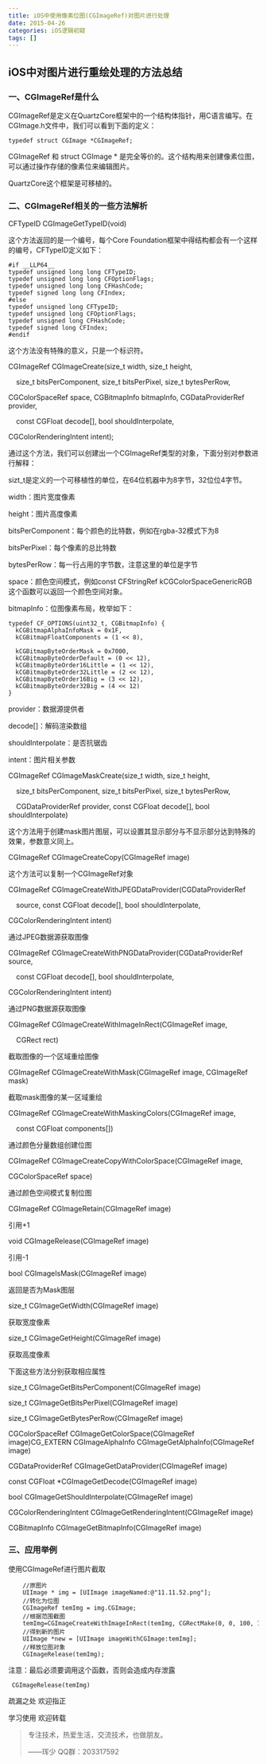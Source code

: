 ```yaml
---
title: iOS中使用像素位图(CGImageRef)对图片进行处理
date: 2015-04-26
categories: iOS逻辑初窥
tags: []
---
```

## iOS中对图片进行重绘处理的方法总结

### 一、CGImageRef是什么

CGImageRef是定义在QuartzCore框架中的一个结构体指针，用C语言编写。在CGImage.h文件中，我们可以看到下面的定义：

```
typedef struct CGImage *CGImageRef;
```

CGImageRef 和 struct CGImage * 是完全等价的。这个结构用来创建像素位图，可以通过操作存储的像素位来编辑图片。

QuartzCore这个框架是可移植的。

### 二、CGImageRef相关的一些方法解析

CFTypeID CGImageGetTypeID(void)

这个方法返回的是一个编号，每个Core Foundation框架中得结构都会有一个这样的编号，CFTypeID定义如下：

```
#if __LLP64__
typedef unsigned long long CFTypeID;
typedef unsigned long long CFOptionFlags;
typedef unsigned long long CFHashCode;
typedef signed long long CFIndex;
#else
typedef unsigned long CFTypeID;
typedef unsigned long CFOptionFlags;
typedef unsigned long CFHashCode;
typedef signed long CFIndex;
#endif
```

这个方法没有特殊的意义，只是一个标识符。

CGImageRef CGImageCreate(size_t width, size_t height,

    size_t bitsPerComponent, size_t bitsPerPixel, size_t bytesPerRow,

 CGColorSpaceRef space, CGBitmapInfo bitmapInfo, CGDataProviderRef provider,

    const CGFloat decode\[\], bool shouldInterpolate,

 CGColorRenderingIntent intent);

通过这个方法，我们可以创建出一个CGImageRef类型的对象，下面分别对参数进行解释：

sizt_t是定义的一个可移植性的单位，在64位机器中为8字节，32位位4字节。

width：图片宽度像素

height：图片高度像素

bitsPerComponent：每个颜色的比特数，例如在rgba-32模式下为8

bitsPerPixel：每个像素的总比特数

bytesPerRow：每一行占用的字节数，注意这里的单位是字节

space：颜色空间模式，例如const CFStringRef kCGColorSpaceGenericRGB 这个函数可以返回一个颜色空间对象。

bitmapInfo：位图像素布局，枚举如下：

```
typedef CF_OPTIONS(uint32_t, CGBitmapInfo) {
  kCGBitmapAlphaInfoMask = 0x1F,
  kCGBitmapFloatComponents = (1 << 8),
    
  kCGBitmapByteOrderMask = 0x7000,
  kCGBitmapByteOrderDefault = (0 << 12),
  kCGBitmapByteOrder16Little = (1 << 12),
  kCGBitmapByteOrder32Little = (2 << 12),
  kCGBitmapByteOrder16Big = (3 << 12),
  kCGBitmapByteOrder32Big = (4 << 12)
}
```

provider：数据源提供者

decode\[\]：解码渲染数组

shouldInterpolate：是否抗锯齿

intent：图片相关参数

CGImageRef CGImageMaskCreate(size_t width, size_t height,

    size_t bitsPerComponent, size_t bitsPerPixel, size_t bytesPerRow,

    CGDataProviderRef provider, const CGFloat decode\[\], bool shouldInterpolate)

这个方法用于创建mask图片图层，可以设置其显示部分与不显示部分达到特殊的效果，参数意义同上。

CGImageRef CGImageCreateCopy(CGImageRef image)

这个方法可以复制一个CGImageRef对象

CGImageRef CGImageCreateWithJPEGDataProvider(CGDataProviderRef

    source, const CGFloat decode\[\], bool shouldInterpolate,

 CGColorRenderingIntent intent)

通过JPEG数据源获取图像

CGImageRef CGImageCreateWithPNGDataProvider(CGDataProviderRef source,

    const CGFloat decode\[\], bool shouldInterpolate,

 CGColorRenderingIntent intent)

通过PNG数据源获取图像

CGImageRef CGImageCreateWithImageInRect(CGImageRef image,

    CGRect rect)

  
截取图像的一个区域重绘图像

CGImageRef CGImageCreateWithMask(CGImageRef image, CGImageRef mask)

截取mask图像的某一区域重绘

CGImageRef CGImageCreateWithMaskingColors(CGImageRef image,

    const CGFloat components\[\])

通过颜色分量数组创建位图

CGImageRef CGImageCreateCopyWithColorSpace(CGImageRef image,

 CGColorSpaceRef space)

通过颜色空间模式复制位图

CGImageRef CGImageRetain(CGImageRef image)

引用+1

void CGImageRelease(CGImageRef image)

引用-1

bool CGImageIsMask(CGImageRef image)

返回是否为Mask图层

size_t CGImageGetWidth(CGImageRef image)

获取宽度像素

size_t CGImageGetHeight(CGImageRef image)

获取高度像素

下面这些方法分别获取相应属性

size_t CGImageGetBitsPerComponent(CGImageRef image)

size_t CGImageGetBitsPerPixel(CGImageRef image)

size_t CGImageGetBytesPerRow(CGImageRef image)

CGColorSpaceRef CGImageGetColorSpace(CGImageRef image)CG_EXTERN CGImageAlphaInfo CGImageGetAlphaInfo(CGImageRef image)

CGDataProviderRef CGImageGetDataProvider(CGImageRef image)

const CGFloat *CGImageGetDecode(CGImageRef image)

bool CGImageGetShouldInterpolate(CGImageRef image)

CGColorRenderingIntent CGImageGetRenderingIntent(CGImageRef image)

CGBitmapInfo CGImageGetBitmapInfo(CGImageRef image)

### 三、应用举例

使用CGImageRef进行图片截取

```
    //原图片
    UIImage * img = [UIImage imageNamed:@"11.11.52.png"];
    //转化为位图
    CGImageRef temImg = img.CGImage;
    //根据范围截图
    temImg=CGImageCreateWithImageInRect(temImg, CGRectMake(0, 0, 100, 100));
    //得到新的图片
    UIImage *new = [UIImage imageWithCGImage:temImg];
    //释放位图对象
    CGImageRelease(temImg);
```

注意：最后必须要调用这个函数，否则会造成内存泄露

```
 CGImageRelease(temImg)
```

疏漏之处 欢迎指正

学习使用 欢迎转载

> 专注技术，热爱生活，交流技术，也做朋友。
> 
> ——珲少 QQ群：203317592
